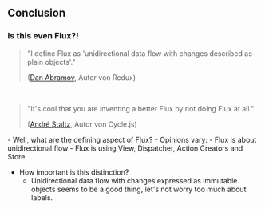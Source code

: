 ## Conclusion


### Is this even Flux?!

> "I define Flux as 'unidirectional data flow with changes described as plain objects'."
>
> ([Dan Abramov](https://twitter.com/dan_abramov/status/616270976913903616), Autor von Redux)

<p>&nbsp;</p>


> "It's cool that you are inventing a better Flux by not doing Flux at all."
>
> ([André Staltz](https://twitter.com/andrestaltz/status/616271392930201604), Autor von Cycle.js)



<div class="slide-comment">
- Well, what are the defining aspect of Flux?
- Opinions vary:
  - Flux is about unidirectional flow
  - Flux is using View, Dispatcher, Action Creators and Store

- How important is this distinction?
  - Unidirectional data flow with changes expressed as immutable objects seems to be a good thing,
    let's not worry too much about labels.
</div>
